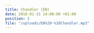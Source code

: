```yaml
---
title: Chandler (EN)
date: 2018-01-31 14:00:00 +01:00
position: 5
file: "/uploads/EN%20-%20Chandler.mp3"
---
```



